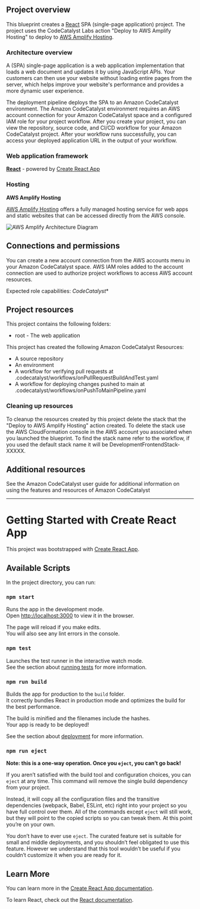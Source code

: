 ## Project overview

This blueprint creates a [React](https://reactjs.org/) SPA (single-page application) project. The project uses the CodeCatalyst Labs action "Deploy to AWS Amplify Hosting" to deploy to [AWS Amplify Hosting](https://aws.amazon.com/amplify/hosting/).

### Architecture overview

A (SPA) single-page application is a web application implementation that loads a web document and updates it by using JavaScript APIs. Your customers can then use your website without loading entire pages from the server, which helps improve your website's performance and provides a more dynamic user experience. 

The deployment pipeline deploys the SPA to an Amazon CodeCatalyst environment. The Amazon CodeCatalyst environment requires an AWS account connection for your Amazon CodeCatalyst space and a configured IAM role for your project workflow. After you create your project, you can view the repository, source code, and CI/CD workflow for your Amazon CodeCatalyst project. After your workflow runs successfully, you can access your deployed application URL in the output of your workflow.

### Web application framework

**[React](https://reactjs.org/)** - powered by [Create React App](https://create-react-app.dev/)

### Hosting



**AWS Amplify Hosting**

[AWS Amplify Hosting](https://aws.amazon.com/amplify/hosting/) offers a fully managed hosting service for web apps and static websites that can be accessed directly from the AWS console.

![AWS Amplify Architecture Diagram](https://deyn4asqcu6xj.cloudfront.net/create-spa-amplify-hosting.png)

## Connections and permissions

You can create a new account connection from the AWS accounts menu in your Amazon CodeCatalyst space. AWS IAM roles added to the account connection are used to authorize project workflows to access AWS account resources.

Expected role capabilities: *CodeCatalyst**

## Project resources

This project contains the following folders:

- root - The web application

This project has created the following Amazon CodeCatalyst Resources:

- A source repository
- An environment
- A workflow for verifying pull requests at .codecatalyst/workflows/onPullRequestBuildAndTest.yaml
- A workflow for deploying changes pushed to main at .codecatalyst/workflows/onPushToMainPipeline.yaml

### Cleaning up resources

To cleanup the resources created by this project delete the stack that the "Deploy to AWS Amplify Hosting" action created. To delete the stack use the AWS CloudFormation console in the AWS account you associated when you launched the blueprint. To find the stack name refer to the workflow, if you used the default stack name it will be DevelopmentFrontendStack-XXXXX.

## Additional resources

See the Amazon CodeCatalyst user guide for additional information on using the features and resources of Amazon CodeCatalyst

---

# Getting Started with Create React App

This project was bootstrapped with [Create React App](https://github.com/facebook/create-react-app).

## Available Scripts

In the project directory, you can run:

### `npm start`

Runs the app in the development mode.\
Open [http://localhost:3000](http://localhost:3000) to view it in the browser.

The page will reload if you make edits.\
You will also see any lint errors in the console.

### `npm test`

Launches the test runner in the interactive watch mode.\
See the section about [running tests](https://facebook.github.io/create-react-app/docs/running-tests) for more information.

### `npm run build`

Builds the app for production to the `build` folder.\
It correctly bundles React in production mode and optimizes the build for the best performance.

The build is minified and the filenames include the hashes.\
Your app is ready to be deployed!

See the section about [deployment](https://facebook.github.io/create-react-app/docs/deployment) for more information.

### `npm run eject`

**Note: this is a one-way operation. Once you `eject`, you can’t go back!**

If you aren’t satisfied with the build tool and configuration choices, you can `eject` at any time. This command will remove the single build dependency from your project.

Instead, it will copy all the configuration files and the transitive dependencies (webpack, Babel, ESLint, etc) right into your project so you have full control over them. All of the commands except `eject` will still work, but they will point to the copied scripts so you can tweak them. At this point you’re on your own.

You don’t have to ever use `eject`. The curated feature set is suitable for small and middle deployments, and you shouldn’t feel obligated to use this feature. However we understand that this tool wouldn’t be useful if you couldn’t customize it when you are ready for it.

## Learn More

You can learn more in the [Create React App documentation](https://facebook.github.io/create-react-app/docs/getting-started).

To learn React, check out the [React documentation](https://reactjs.org/).
